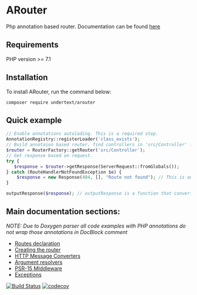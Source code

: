 ARouter
========
Php annotation based router.
Documentation can be found [here](https://undertext.github.io/arouter/html/index.html)

Requirements
------------
PHP version >= 7.1

Installation
--------------
To install ARouter, run the command below:

`composer require undertext/arouter`

Quick example
-------------
```php
// Enable annotations autolading. This is a required step.
AnnotationRegistry::registerLoader('class_exists');
// Build annotaion based router, find controllers in 'src/Controller' folder.
$router = RouterFactory::getRouter('src/Controller');
// Get response based on request.
try {
   $response = $router->getResponse(ServerRequest::fromGlobals());
} catch (RouteHandlerNotFoundException $e) {
    $response = new Response(404, [], "Route not found"); // This is an example of Guzzle HTTP Response usage.
}

outputResponse($response); // outputResponse is a function that converts response to string and outputs it.
```

Main documentation sections:
----------------------------

*NOTE: Due to Doxygen parser all code examples with PHP annotations do not wrap those annotations in DocBlock comment*

- [Routes declaration](https://undertext.github.io/arouter/html/group__routes__declaring.html)
- [Creating the router](https://undertext.github.io/arouter/html/group__router__creation.html)
- [HTTP Message Converters](https://undertext.github.io/arouter/html/group__http__message__converters.html)
- [Argument resolvers](https://undertext.github.io/arouter/html/group__argument__resolvers.html)
- [PSR-15 MIddleware](https://undertext.github.io/arouter/html/group__middleware.html)
- [Exceptions](https://undertext.github.io/arouter/html/group__exceptions.html)

[![Build Status](https://travis-ci.com/undertext/arouter.svg?branch=master)](https://travis-ci.com/undertext/arouter)
[![codecov](https://codecov.io/gh/undertext/arouter/branch/master/graph/badge.svg)](https://codecov.io/gh/undertext/arouter)
